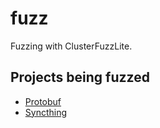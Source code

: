 # fuzz
Fuzzing with ClusterFuzzLite.

## Projects being fuzzed

- [Protobuf](https://github.com/protocolbuffers/protobuf-go)
- [Syncthing](https://github.com/syncthing/syncthing)
